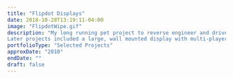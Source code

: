 ```yaml
---
title: "Flipdot Displays"
date: 2018-10-28T13:19:11-04:00
image: "FlipdotWipe.gif"
description: "My long running pet project to reverse engineer and drive an ancient electromechanical display culminating in a reusable PCB controller and playable games of Snake as well as displays of Conway's Game of Life running on an embedded microcontroller and using a laser cut, custom joystick.
Later projects included a large, wall mounted display with multi-player tetris and snake, a large clock display and many other collaborative projects."
portfolioType: "Selected Projects"
approxDate: "2010"
endDate: ""
draft: false
---
```



